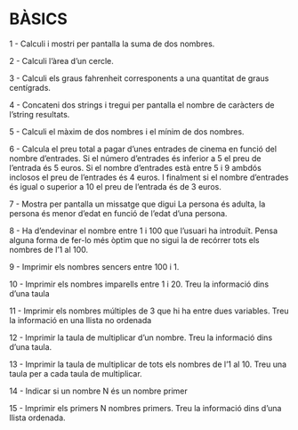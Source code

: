 # BÀSICS

1 - Calculi i mostri per pantalla la suma de dos nombres. 

2 - Calculi l’àrea d’un cercle. 

3 - Calculi els graus fahrenheit corresponents a una quantitat de graus centígrads.

4 - Concateni dos strings i tregui per pantalla el nombre de caràcters de l’string resultats.

5 - Calculi el màxim de dos nombres i el mínim de dos nombres. 

6 - Calcula el preu total a pagar d’unes entrades de cinema en funció del nombre d’entrades. Si el número d’entrades és inferior a 5 el 
preu de l’entrada és 5 euros. Si el nombre d’entrades està entre 5 i 9 ambdós inclosos el preu de l’entrades és 4 euros. I finalment si el nombre d’entrades és igual o superior a 10 el preu de l’entrada és de 3 euros. 

7 - Mostra per pantalla un missatge que digui La persona és adulta, la persona és menor d’edat en funció de l’edat d’una persona. 

8 - Ha d’endevinar el nombre entre 1 i 100 que l’usuari ha introduït. Pensa alguna forma de fer-lo més òptim que no sigui la de recórrer 
tots els nombres de l’1 al 100.

9 - Imprimir els nombres sencers entre 100 i 1. 

10 - Imprimir els nombres imparells entre 1 i 20. Treu la informació dins d’una taula

11 - Imprimir els nombres múltiples de 3 que hi ha entre dues variables. Treu la informació en una llista no ordenada

12 - Imprimir la taula de multiplicar d’un nombre. Treu la informació dins d’una taula. 

13 - Imprimir la taula de multiplicar de tots els nombres de l’1 al 10. Treu una taula per a cada taula de multiplicar.

14 - Indicar si un nombre N és un nombre primer

15 - Imprimir els primers N nombres primers. Treu la informació dins d’una llista ordenada. 